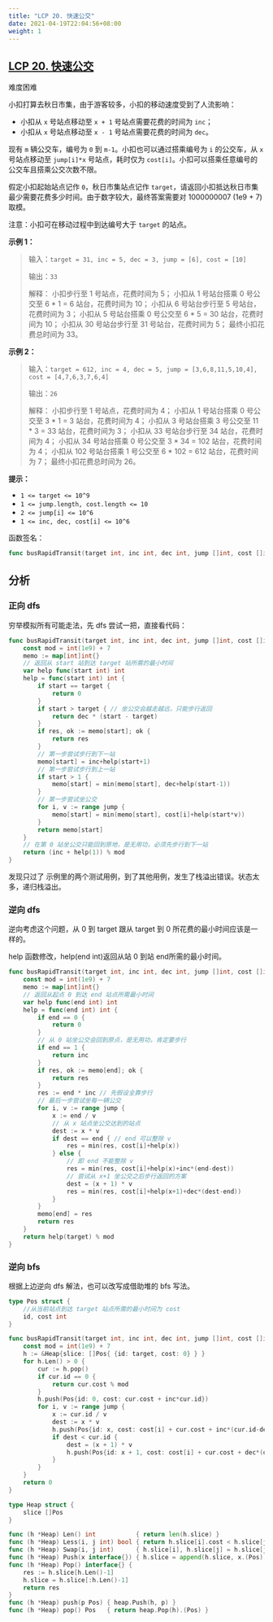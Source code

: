 ```yaml
---
title: "LCP 20. 快速公交"
date: 2021-04-19T22:04:56+08:00
weight: 1
---
```


## [LCP 20. 快速公交](https://leetcode-cn.com/problems/meChtZ/)

难度困难

小扣打算去秋日市集，由于游客较多，小扣的移动速度受到了人流影响：

- 小扣从 `x` 号站点移动至 `x + 1` 号站点需要花费的时间为 `inc`；
- 小扣从 `x` 号站点移动至 `x - 1` 号站点需要花费的时间为 `dec`。

现有 `m` 辆公交车，编号为 `0` 到 `m-1`。小扣也可以通过搭乘编号为 `i` 的公交车，从 `x` 号站点移动至 `jump[i]*x` 号站点，耗时仅为 `cost[i]`。小扣可以搭乘任意编号的公交车且搭乘公交次数不限。

假定小扣起始站点记作 `0`，秋日市集站点记作 `target`，请返回小扣抵达秋日市集最少需要花费多少时间。由于数字较大，最终答案需要对 1000000007 (1e9 + 7) 取模。

注意：小扣可在移动过程中到达编号大于 `target` 的站点。

**示例 1：**

> 输入：`target = 31, inc = 5, dec = 3, jump = [6], cost = [10]`
>
> 输出：`33`
>
> 解释：
> 小扣步行至 1 号站点，花费时间为 5；
> 小扣从 1 号站台搭乘 0 号公交至 6 * 1 = 6 站台，花费时间为 10；
> 小扣从 6 号站台步行至 5 号站台，花费时间为 3；
> 小扣从 5 号站台搭乘 0 号公交至 6 * 5 = 30 站台，花费时间为 10；
> 小扣从 30 号站台步行至 31 号站台，花费时间为 5；
> 最终小扣花费总时间为 33。

**示例 2：**

> 输入：`target = 612, inc = 4, dec = 5, jump = [3,6,8,11,5,10,4], cost = [4,7,6,3,7,6,4]`
>
> 输出：`26`
>
> 解释：
> 小扣步行至 1 号站点，花费时间为 4；
> 小扣从 1 号站台搭乘 0 号公交至 3 * 1 = 3 站台，花费时间为 4；
> 小扣从 3 号站台搭乘 3 号公交至 11 * 3 = 33 站台，花费时间为 3；
> 小扣从 33 号站台步行至 34 站台，花费时间为 4；
> 小扣从 34 号站台搭乘 0 号公交至 3 * 34 = 102 站台，花费时间为 4；
> 小扣从 102 号站台搭乘 1 号公交至 6 * 102 = 612 站台，花费时间为 7；
> 最终小扣花费总时间为 26。

**提示：**

- `1 <= target <= 10^9`
- `1 <= jump.length, cost.length <= 10`
- `2 <= jump[i] <= 10^6`
- `1 <= inc, dec, cost[i] <= 10^6`

函数签名：

```go
func busRapidTransit(target int, inc int, dec int, jump []int, cost []int) int
```

## 分析

### 正向 dfs

穷举模拟所有可能走法，先 dfs 尝试一把，直接看代码：

```go
func busRapidTransit(target int, inc int, dec int, jump []int, cost []int) int {
    const mod = int(1e9) + 7
	memo := map[int]int{}
	// 返回从 start 站到达 target 站所需的最小时间
	var help func(start int) int
	help = func(start int) int {
		if start == target {
			return 0
		}
		if start > target { // 坐公交会越走越远，只能步行返回
			return dec * (start - target)
		}
		if res, ok := memo[start]; ok {
			return res
		}
		// 第一步尝试步行到下一站
		memo[start] = inc+help(start+1)
		// 第一步尝试步行到上一站
		if start > 1 {
			memo[start] = min(memo[start], dec+help(start-1))
		}
		// 第一步尝试坐公交
		for i, v := range jump {
			memo[start] = min(memo[start], cost[i]+help(start*v))
		}
		return memo[start]
	}
	// 在第 0 站坐公交只能回到原地，是无用功，必须先步行到下一站
	return (inc + help(1)) % mod
}
```

发现只过了 示例里的两个测试用例，到了其他用例，发生了栈溢出错误。状态太多，递归栈溢出。

### 逆向 dfs

逆向考虑这个问题，从 0 到 target 跟从 target 到 0 所花费的最小时间应该是一样的。

help 函数修改，help(end int)返回从站 0 到站 end所需的最小时间。

```go
func busRapidTransit(target int, inc int, dec int, jump []int, cost []int) int {
	const mod = int(1e9) + 7
	memo := map[int]int{}
	// 返回从起点 0 到达 end 站点所需最小时间
	var help func(end int) int
	help = func(end int) int {
		if end == 0 {
			return 0
		}
		// 从 0 站坐公交会回到原点，是无用功，肯定要步行
		if end == 1 {
			return inc
		}
		if res, ok := memo[end]; ok {
			return res
		}
		res := end * inc // 先假设全靠步行
		// 最后一步尝试坐每一辆公交
		for i, v := range jump {
			x := end / v
			// 从 x 站点坐公交达到的站点
			dest := x * v
			if dest == end { // end 可以整除 v
				res = min(res, cost[i]+help(x))
			} else {
				// 即 end 不能整除 v
				res = min(res, cost[i]+help(x)+inc*(end-dest))
				// 尝试从 x+1 坐公交之后步行返回的方案
				dest = (x + 1) * v
				res = min(res, cost[i]+help(x+1)+dec*(dest-end))
			}
		}
		memo[end] = res
		return res
	}
	return help(target) % mod
}
```

### 逆向 bfs

根据上边逆向 dfs 解法，也可以改写成借助堆的 bfs 写法。

```go
type Pos struct {
	//从当前站点到达 target 站点所需的最小时间为 cost
	id, cost int
}

func busRapidTransit(target int, inc int, dec int, jump []int, cost []int) int {
	const mod = int(1e9) + 7
	h := &Heap{slice: []Pos{ {id: target, cost: 0} } }
	for h.Len() > 0 {
		cur := h.pop()
		if cur.id == 0 {
			return cur.cost % mod
		}
		h.push(Pos{id: 0, cost: cur.cost + inc*cur.id})
		for i, v := range jump {
			x := cur.id / v
			dest := x * v
			h.push(Pos{id: x, cost: cost[i] + cur.cost + inc*(cur.id-dest)})
			if dest < cur.id {
				dest = (x + 1) * v
				h.push(Pos{id: x + 1, cost: cost[i] + cur.cost + dec*(dest-cur.id)})
			}
		}
	}
	return 0
}

type Heap struct {
	slice []Pos
}

func (h *Heap) Len() int           { return len(h.slice) }
func (h *Heap) Less(i, j int) bool { return h.slice[i].cost < h.slice[j].cost }
func (h *Heap) Swap(i, j int)      { h.slice[i], h.slice[j] = h.slice[j], h.slice[i] }
func (h *Heap) Push(x interface{}) { h.slice = append(h.slice, x.(Pos)) }
func (h *Heap) Pop() interface{} {
	res := h.slice[h.Len()-1]
	h.slice = h.slice[:h.Len()-1]
	return res
}
func (h *Heap) push(p Pos) { heap.Push(h, p) }
func (h *Heap) pop() Pos   { return heap.Pop(h).(Pos) }
```



